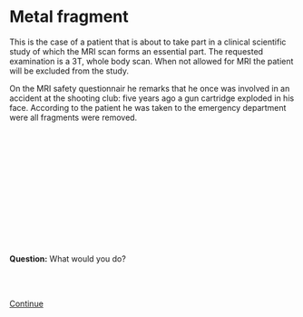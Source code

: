 # Metal fragment

This is the case of a patient that is about to take part in a clinical scientific study 
of which the MRI scan forms an essential part. The requested examination is a 3T, 
whole body scan. When not allowed for MRI the patient will be excluded from the study.
 
On the MRI safety questionnair he remarks that he once was involved in 
an accident at the shooting club: five years ago a gun cartridge exploded in his face.
According to the patient he was taken to the emergency department were all fragments were removed.

<br>
<br>
<br>
<br>
<br>
<br>
<br>
<br>
<br>
<br>
<br>
<br>

**Question:** What would you do? 

<br>
<br>

[Continue](case_part2.md)
